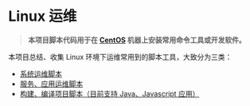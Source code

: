 # Linux 运维

> **本项目脚本代码用于在 [CentOS](https://www.centos.org/) 机器上安装常用命令工具或开发软件。**

本项目总结、收集 Linux 环境下运维常用到的脚本工具，大致分为三类：

- [系统运维脚本](sys)
- [服务、应用运维脚本](service)
- [构建、编译项目脚本（目前支持 Java、Javascript 应用）](build)
